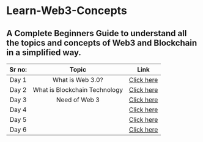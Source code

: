 # Learn-Web3-Concepts
## A Complete Beginners Guide to understand all the topics and concepts of Web3 and Blockchain in a simplified way.
| Sr no:  | Topic  | Link  |
| :---: | :---:  | :---: | 
| Day 1 | What is Web 3.0? | [Click here](https://twitter.com/akash_the_dev/status/1569272032281645060) |
| Day 2 | What is Blockchain Technology | [Click here](https://twitter.com/akash_the_dev/status/1569659865077002240) |
| Day 3 |  Need of Web 3  | [Click here]() |
| Day 4 | | [Click here]() |
| Day 5 | | [Click here]() |
| Day 6 |  | [Click here]() |
